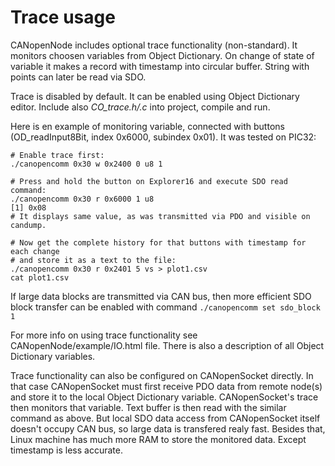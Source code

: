 Trace usage
===========

CANopenNode includes optional trace functionality (non-standard). It monitors
choosen variables from Object Dictionary. On change of state of variable it
makes a record with timestamp into circular buffer. String with points can later
be read via SDO.

Trace is disabled by default. It can be enabled using Object Dictionary editor.
Include also *CO_trace.h/.c* into project, compile and run.

Here is en example of monitoring variable, connected with buttons
(OD_readInput8Bit, index 0x6000, subindex 0x01). It was tested on PIC32:

```
# Enable trace first:
./canopencomm 0x30 w 0x2400 0 u8 1

# Press and hold the button on Explorer16 and execute SDO read command:
./canopencomm 0x30 r 0x6000 1 u8
[1] 0x08
# It displays same value, as was transmitted via PDO and visible on candump.

# Now get the complete history for that buttons with timestamp for each change
# and store it as a text to the file:
./canopencomm 0x30 r 0x2401 5 vs > plot1.csv
cat plot1.csv
```
If large data blocks are transmitted via CAN bus, then more efficient SDO block
transfer can be enabled with command `./canopencomm set sdo_block 1`

For more info on using trace functionality see CANopenNode/example/IO.html
file. There is also a description of all Object Dictionary variables.

Trace functionality can also be configured on CANopenSocket directly. In that
case CANopenSocket must first receive PDO data from remote node(s) and store it
to the local Object Dictionary variable. CANopenSocket's trace then monitors
that variable. Text buffer is then read with the similar command as above. But
local SDO data access from CANopenSocket itself doesn't occupy CAN bus, so large
data is transfered realy fast. Besides that, Linux machine has much more RAM to
store the monitored data. Except timestamp is less accurate.

